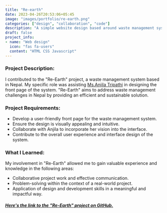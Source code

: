 ```yaml
---
title: "Re-earth"
date: 2023-04-26T20:53:06+05:45
image: "images/portfolio/re-earth.png"
categories: ["design", "collaboration", "code"]
description: "A simple website design based around waste management system"
draft: false
project_info:
- name: "Web design"
  icon: "fas fa-users"
  content: "HTML CSS Javascript"
---
```


### Project Description:

I contributed to the "Re-Earth" project, a waste management system based in Nepal. My specific role was assisting [Ms.Anjila Tripathi](https://anjila.pages.dev/) in designing the front page of the system. "Re-Earth" aims to address waste management challenges in Nepal by providing an efficient and sustainable solution.

### Project Requirements:

- Develop a user-friendly front page for the waste management system.
- Ensure the design is visually appealing and intuitive.
- Collaborate with Anjila to incorporate her vision into the interface.
- Contribute to the overall user experience and interface design of the system.

### What I Learned:

My involvement in "Re-Earth" allowed me to gain valuable experience and knowledge in the following areas:

- Collaborative project work and effective communication.
- Problem-solving within the context of a real-world project.
- Application of design and development skills in a meaningful and impactful way.

##### [Here's the link to the "Re-Earth" project on GitHub.](https://github.com/Anjila21/Re-Earth-Project)



